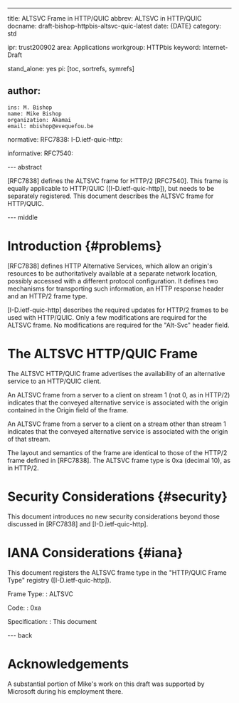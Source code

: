 ---
title: ALTSVC Frame in HTTP/QUIC
abbrev: ALTSVC in HTTP/QUIC
docname: draft-bishop-httpbis-altsvc-quic-latest
date: {DATE}
category: std

ipr: trust200902
area: Applications
workgroup: HTTPbis
keyword: Internet-Draft

stand_alone: yes
pi: [toc, sortrefs, symrefs]

author:
  -
    ins: M. Bishop
    name: Mike Bishop
    organization: Akamai
    email: mbishop@evequefou.be

normative:
  RFC7838:
  I-D.ietf-quic-http:

informative:
  RFC7540:



--- abstract

[RFC7838] defines the ALTSVC frame for HTTP/2 [RFC7540]. This frame is equally
applicable to HTTP/QUIC ([I-D.ietf-quic-http]), but needs to be separately
registered. This document describes the ALTSVC frame for HTTP/QUIC.

--- middle

# Introduction        {#problems}

[RFC7838] defines HTTP Alternative Services, which allow an origin's resources
to be authoritatively available at a separate network location, possibly
accessed with a different protocol configuration.  It defines two mechanisms
for transporting such information, an HTTP response header and an HTTP/2 frame
type.

[I-D.ietf-quic-http] describes the required updates for HTTP/2 frames to be used
with HTTP/QUIC.  Only a few modifications are required for the ALTSVC frame. No
modifications are required for the "Alt-Svc" header field.

# The ALTSVC HTTP/QUIC Frame

The ALTSVC HTTP/QUIC frame advertises the availability of an alternative service
to an HTTP/QUIC client.

An ALTSVC frame from a server to a client on stream 1 (not 0, as in HTTP/2)
indicates that the conveyed alternative service is associated with the origin
contained in the Origin field of the frame.

An ALTSVC frame from a server to a client on a stream other than stream 1
indicates that the conveyed alternative service is associated with the origin of
that stream.

The layout and semantics of the frame are identical to those of the
HTTP/2 frame defined in [RFC7838].  The ALTSVC frame type is 0xa (decimal 10),
as in HTTP/2.

# Security Considerations {#security}

This document introduces no new security considerations beyond those discussed
in [RFC7838] and [I-D.ietf-quic-http].

# IANA Considerations {#iana}

This document registers the ALTSVC frame type in the "HTTP/QUIC Frame Type"
registry ([I-D.ietf-quic-http]).

Frame Type:
: ALTSVC

Code:
: 0xa

Specification:
: This document

--- back

# Acknowledgements

A substantial portion of Mike's work on this draft was supported by Microsoft
during his employment there.
